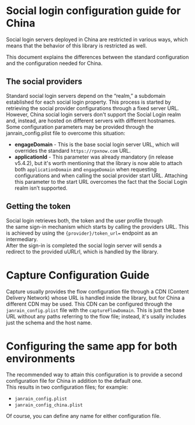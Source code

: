 # Social login configuration guide for China
Social login servers deployed in China are restricted in various ways, which means that the behavior of this library is restricted as well.

This document explains the differences between the standard configuration and the configuration needed for China.


## The social providers
Standard social login servers depend on the “realm,” a subdomain
established for each social login property. This process is started by
retrieving the social provider configurations through a fixed server URL.  
However, China social login servers don't support the Social Login realm and, instead, are hosted
on different servers with different hostnames. Some configuration parameters may be provided through the janrain_config.plist file to overcome this situation:

* **engageDomain** - This is the base social login server URL, which will overrides the standard `https://rpxnow.com` URL.   
* **applicationId** - This parameter was already mandatory (in release v5.4.2), but it's worth mentioning that the library is now able to attach both `applicationDomain` and `engageDomain` when requesting configurations and when calling the social provider start URL. Attaching this parameter to the start URL overcomes the fact that the Social Login realm isn’t supported.

## Getting the token
Social login retrieves both, the token and the user profile through  
the same sign-in mechanism which starts by calling the providers URL. This  
is achieved by using the `{provider}/token_url=` endpoint as an intermediary.  
After the sign-in is completed the social login server will sends a  
redirect to the provided uURLrl, which is handled by the library.

# Capture Configuration Guide
Capture usually provides the flow configuration file through a CDN (Content Delivery Network) whose
URL is handled inside the library, but for China a different CDN may be
used.
This CDN can be configured through the `janrain_config.plist` file with
the `captureFlowDomain`. This is just the base URL without any paths
referring to the flow file; instead, it's usally includes just the schema and the host name.

# Configuring the same app for both environments
The recommended way to attain this configuration is to provide a second configuration file for China in addition to the default one.  
This results in two configuration files; for example:
* `janrain_config.plist`
* `janrain_config_china.plist`

Of course, you can define any name for either configuration file.
